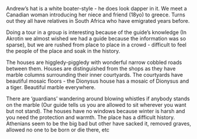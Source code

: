 Andrew’s hat is a white boater-style - he does look dapper in it. We meet a Canadian woman introducing her niece and friend (18yo) to greece. Turns out they all have relatives in South Africa who have emigrated years before.

Doing a tour in a group is interesting because of the guide’s knowledge (In Akrotin we almost wished we had a guide because the information was so sparse), but we are rushed from place to place in a crowd - difficult to feel the people of the place and soak in the history.

The houses are higgledy-piggledy with wonderful narrow cobbled roads between them. Houses are distinguished from the shops as they have marble columns surrounding their inner courtyards.
The courtyards have beautiful mosaic  floors - the Dionysus house has a mosaic of Dionysus and a tiger. Beautiful marble everywhere.

There are ‘guardians’ wandering around blowing whistles if anybody stands on the marble (Our guide tells us you are allowed to sit wherever you want but not stand). The houses have no windows because winter is harsh and you need the protection and warmth. The place has a difficult history. Athenians seem to be the big bad but other have sacked it, removed graves, allowed no one to be born or die there, etc
